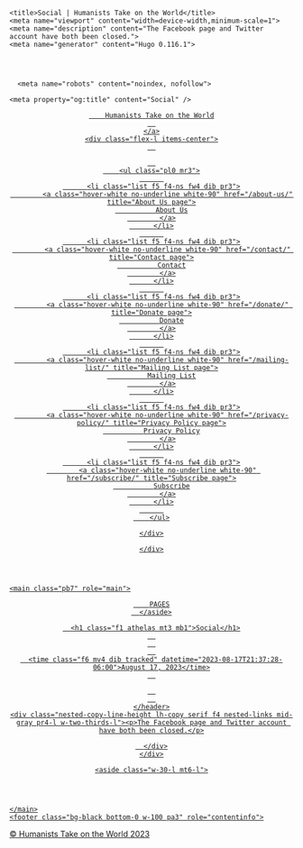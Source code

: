 <!DOCTYPE html>
<html lang="en-us">
  <head>
    <meta charset="utf-8">
    <meta http-equiv="X-UA-Compatible" content="IE=edge,chrome=1">
    
    <title>Social | Humanists Take on the World</title>
    <meta name="viewport" content="width=device-width,minimum-scale=1">
    <meta name="description" content="The Facebook page and Twitter account have both been closed.">
    <meta name="generator" content="Hugo 0.116.1">
    
    
    
    
      <meta name="robots" content="noindex, nofollow">
    

    
<link rel="stylesheet" href="/ananke/css/main.min.css" >



    
    
    
      

    

    
    
    <meta property="og:title" content="Social" />
<meta property="og:description" content="The Facebook page and Twitter account have both been closed." />
<meta property="og:type" content="article" />
<meta property="og:url" content="https://htotw.com/social.md" /><meta property="article:section" content="pages" />
<meta property="article:published_time" content="2023-08-17T21:37:28-06:00" />
<meta property="article:modified_time" content="2023-08-17T21:37:28-06:00" />
<meta itemprop="name" content="Social">
<meta itemprop="description" content="The Facebook page and Twitter account have both been closed."><meta itemprop="datePublished" content="2023-08-17T21:37:28-06:00" />
<meta itemprop="dateModified" content="2023-08-17T21:37:28-06:00" />
<meta itemprop="wordCount" content="10">
<meta itemprop="keywords" content="" /><meta name="twitter:card" content="summary"/>
<meta name="twitter:title" content="Social"/>
<meta name="twitter:description" content="The Facebook page and Twitter account have both been closed."/>

	
  </head>

  <body class="ma0 avenir bg-near-white">

    
   
  

  <header>
    <div class="bg-black">
      <nav class="pv3 ph3 ph4-ns" role="navigation">
  <div class="flex-l justify-between items-center center">
    <a href="/" class="f3 fw2 hover-white no-underline white-90 dib">
      
        Humanists Take on the World
      
    </a>
    <div class="flex-l items-center">
      

      
        <ul class="pl0 mr3">
          
          <li class="list f5 f4-ns fw4 dib pr3">
            <a class="hover-white no-underline white-90" href="/about-us/" title="About Us page">
              About Us
            </a>
          </li>
          
          <li class="list f5 f4-ns fw4 dib pr3">
            <a class="hover-white no-underline white-90" href="/contact/" title="Contact page">
              Contact
            </a>
          </li>
          
          <li class="list f5 f4-ns fw4 dib pr3">
            <a class="hover-white no-underline white-90" href="/donate/" title="Donate page">
              Donate
            </a>
          </li>
          
          <li class="list f5 f4-ns fw4 dib pr3">
            <a class="hover-white no-underline white-90" href="/mailing-list/" title="Mailing List page">
              Mailing List
            </a>
          </li>
          
          <li class="list f5 f4-ns fw4 dib pr3">
            <a class="hover-white no-underline white-90" href="/privacy-policy/" title="Privacy Policy page">
              Privacy Policy
            </a>
          </li>
          
          <li class="list f5 f4-ns fw4 dib pr3">
            <a class="hover-white no-underline white-90" href="/subscribe/" title="Subscribe page">
              Subscribe
            </a>
          </li>
          
        </ul>
      
      
<div class="ananke-socials">
  
</div>

    </div>
  </div>
</nav>

    </div>
  </header>



    <main class="pb7" role="main">
      
  
  <article class="flex-l flex-wrap justify-between mw8 center ph3">
    <header class="mt4 w-100">
      <aside class="instapaper_ignoref b helvetica tracked">
          
        PAGES
      </aside>
      










  <div id="sharing" class="mt3 ananke-socials">
    
  </div>


      <h1 class="f1 athelas mt3 mb1">Social</h1>
      
      
      
      <time class="f6 mv4 dib tracked" datetime="2023-08-17T21:37:28-06:00">August 17, 2023</time>
      

      
      
    </header>
    <div class="nested-copy-line-height lh-copy serif f4 nested-links mid-gray pr4-l w-two-thirds-l"><p>The Facebook page and Twitter account have both been closed.</p>
<ul class="pa0">
  
</ul>
<div class="mt6 instapaper_ignoref">
      
      
      </div>
    </div>

    <aside class="w-30-l mt6-l">




</aside>

  </article>

    </main>
    <footer class="bg-black bottom-0 w-100 pa3" role="contentinfo">
  <div class="flex justify-between">
  <a class="f4 fw4 hover-white no-underline white-70 dn dib-ns pv2 ph3" href="https://htotw.com/" >
    &copy;  Humanists Take on the World 2023 
  </a>
    <div>
<div class="ananke-socials">
  
</div>
</div>
  </div>
</footer>

  </body>
</html>
